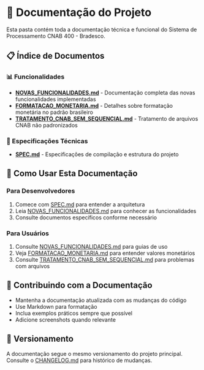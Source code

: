 # 📖 Documentação do Projeto

Esta pasta contém toda a documentação técnica e funcional do Sistema de Processamento CNAB 400 - Bradesco.

## 📋 Índice de Documentos

### 📊 Funcionalidades
- **[NOVAS_FUNCIONALIDADES.md](NOVAS_FUNCIONALIDADES.md)** - Documentação completa das novas funcionalidades implementadas
- **[FORMATACAO_MONETARIA.md](FORMATACAO_MONETARIA.md)** - Detalhes sobre formatação monetária no padrão brasileiro
- **[TRATAMENTO_CNAB_SEM_SEQUENCIAL.md](TRATAMENTO_CNAB_SEM_SEQUENCIAL.md)** - Tratamento de arquivos CNAB não padronizados

### 🔧 Especificações Técnicas
- **[SPEC.md](SPEC.md)** - Especificações de compilação e estrutura do projeto

## 🎯 Como Usar Esta Documentação

### Para Desenvolvedores
1. Comece com [SPEC.md](SPEC.md) para entender a arquitetura
2. Leia [NOVAS_FUNCIONALIDADES.md](NOVAS_FUNCIONALIDADES.md) para conhecer as funcionalidades
3. Consulte documentos específicos conforme necessário

### Para Usuários
1. Consulte [NOVAS_FUNCIONALIDADES.md](NOVAS_FUNCIONALIDADES.md) para guias de uso
2. Veja [FORMATACAO_MONETARIA.md](FORMATACAO_MONETARIA.md) para entender valores monetários
3. Consulte [TRATAMENTO_CNAB_SEM_SEQUENCIAL.md](TRATAMENTO_CNAB_SEM_SEQUENCIAL.md) para problemas com arquivos

## 📝 Contribuindo com a Documentação

- Mantenha a documentação atualizada com as mudanças do código
- Use Markdown para formatação
- Inclua exemplos práticos sempre que possível
- Adicione screenshots quando relevante

## 🔄 Versionamento

A documentação segue o mesmo versionamento do projeto principal. Consulte o [CHANGELOG.md](../CHANGELOG.md) para histórico de mudanças. 